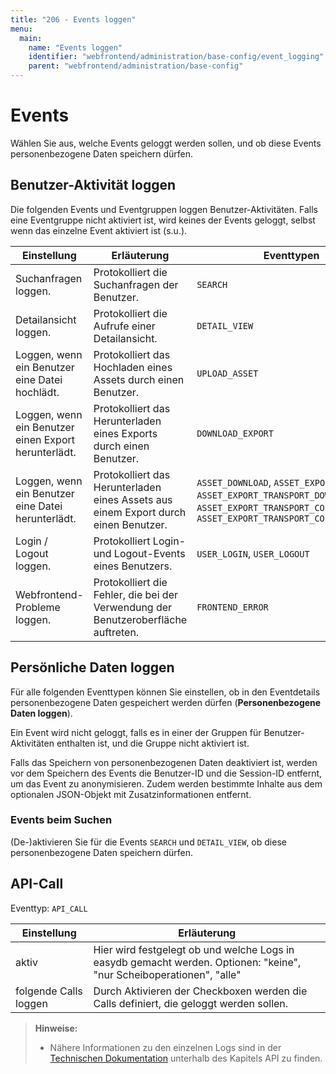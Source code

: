 ```yaml
---
title: "206 - Events loggen"
menu:
  main:
    name: "Events loggen"
    identifier: "webfrontend/administration/base-config/event_logging"
    parent: "webfrontend/administration/base-config"
---
```

# Events

Wählen Sie aus, welche Events geloggt werden sollen, und ob diese Events personenbezogene Daten speichern dürfen.

## Benutzer-Aktivität loggen

Die folgenden Events und Eventgruppen loggen Benutzer-Aktivitäten. Falls eine Eventgruppe nicht aktiviert ist, wird keines der Events geloggt, selbst wenn das einzelne Event aktiviert ist (s.u.).

|Einstellung | Erläuterung | Eventtypen |
|---|---|---|
| Suchanfragen loggen. | Protokolliert die Suchanfragen der Benutzer. | `SEARCH` |
| Detailansicht loggen. | Protokolliert die Aufrufe einer Detailansicht. | `DETAIL_VIEW` |
| Loggen, wenn ein Benutzer eine Datei hochlädt. | Protokolliert das Hochladen eines Assets durch einen Benutzer. | `UPLOAD_ASSET` |
| Loggen, wenn ein Benutzer einen Export herunterlädt. | Protokolliert das Herunterladen eines Exports durch einen Benutzer. | `DOWNLOAD_EXPORT` |
| Loggen, wenn ein Benutzer eine Datei herunterlädt. | Protokolliert das Herunterladen eines Assets aus einem Export durch einen Benutzer. | `ASSET_DOWNLOAD`, `ASSET_EXPORT_DOWNLOAD`, `ASSET_EXPORT_TRANSPORT_DOWNLOAD`, `ASSET_EXPORT_TRANSPORT_COPY`, `ASSET_EXPORT_TRANSPORT_COPY_SCHEDULED` |
| Login / Logout loggen. | Protokolliert Login- und Logout-Events eines Benutzers. | `USER_LOGIN`, `USER_LOGOUT` |
| Webfrontend-Probleme loggen. | Protokolliert die Fehler, die bei der Verwendung der Benutzeroberfläche auftreten. | `FRONTEND_ERROR` |

## Persönliche Daten loggen

Für alle folgenden Eventtypen können Sie einstellen, ob in den Eventdetails personenbezogene Daten gespeichert werden dürfen (**Personenbezogene Daten loggen**).

Ein Event wird nicht geloggt, falls es in einer der Gruppen für Benutzer-Aktivitäten enthalten ist, und die Gruppe nicht aktiviert ist.

Falls das Speichern von personenbezogenen Daten deaktiviert ist, werden vor dem Speichern des Events die Benutzer-ID und die Session-ID entfernt, um das Event zu anonymisieren. Zudem werden bestimmte Inhalte aus dem optionalen JSON-Objekt mit Zusatzinformationen entfernt.

### Events beim Suchen

(De-)aktivieren Sie für die Events `SEARCH` und `DETAIL_VIEW`, ob diese personenbezogene Daten speichern dürfen.

## API-Call

Eventtyp: `API_CALL`

| Einstellung | Erläuterung |
|---|---|
| aktiv | Hier wird festgelegt ob und welche Logs in easydb gemacht werden. Optionen: "keine", "nur Scheiboperationen", "alle" |
| folgende Calls loggen	| Durch Aktivieren der Checkboxen werden die Calls definiert, die geloggt werden sollen. |

> **Hinweise:**
>
> - Nähere Informationen zu den einzelnen Logs sind in der [Technischen Dokumentation](https://docs.easydb.de/en/technical/api) unterhalb des Kapitels API zu finden.
